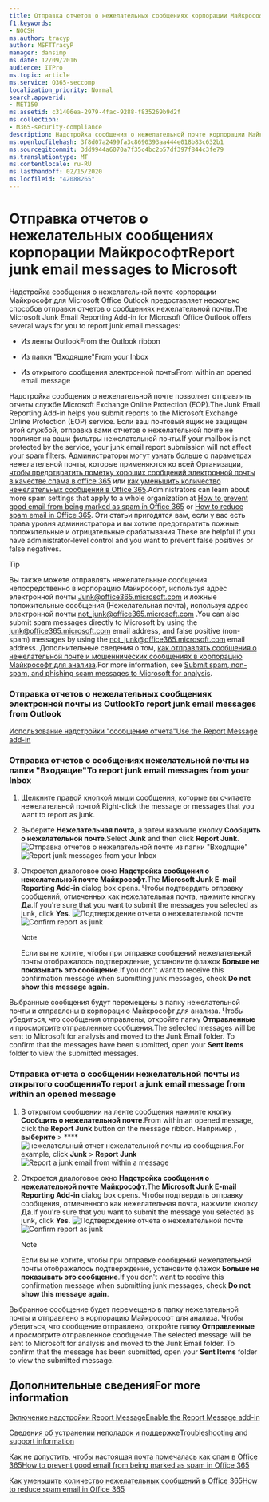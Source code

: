 ```yaml
---
title: Отправка отчетов о нежелательных сообщениях корпорации Майкрософт
f1.keywords:
- NOCSH
ms.author: tracyp
author: MSFTTracyP
manager: dansimp
ms.date: 12/09/2016
audience: ITPro
ms.topic: article
ms.service: O365-seccomp
localization_priority: Normal
search.appverid:
- MET150
ms.assetid: c31406ea-2979-4fac-9288-f835269b9d2f
ms.collection:
- M365-security-compliance
description: Надстройка сообщения о нежелательной почте корпорации Майкрософт для Microsoft Office Outlook предоставляет несколько способов отправки отчетов о сообщениях нежелательной почты.
ms.openlocfilehash: 3f8d07a2499fa3c8690393aa444e018b83c632b1
ms.sourcegitcommit: 3dd9944a6070a7f35c4bc2b57df397f844c3fe79
ms.translationtype: MT
ms.contentlocale: ru-RU
ms.lasthandoff: 02/15/2020
ms.locfileid: "42088265"
---
```

# <a name="report-junk-email-messages-to-microsoft"></a><span data-ttu-id="fe376-103">Отправка отчетов о нежелательных сообщениях корпорации Майкрософт</span><span class="sxs-lookup"><span data-stu-id="fe376-103">Report junk email messages to Microsoft</span></span>

<span data-ttu-id="fe376-104">Надстройка сообщения о нежелательной почте корпорации Майкрософт для Microsoft Office Outlook предоставляет несколько способов отправки отчетов о сообщениях нежелательной почты.</span><span class="sxs-lookup"><span data-stu-id="fe376-104">The Microsoft Junk Email Reporting Add-in for Microsoft Office Outlook offers several ways for you to report junk email messages:</span></span>

- <span data-ttu-id="fe376-105">Из ленты Outlook</span><span class="sxs-lookup"><span data-stu-id="fe376-105">From the Outlook ribbon</span></span>

- <span data-ttu-id="fe376-106">Из папки "Входящие"</span><span class="sxs-lookup"><span data-stu-id="fe376-106">From your Inbox</span></span>

- <span data-ttu-id="fe376-107">Из открытого сообщения электронной почты</span><span class="sxs-lookup"><span data-stu-id="fe376-107">From within an opened email message</span></span>

<span data-ttu-id="fe376-108">Надстройка сообщения о нежелательной почте позволяет отправлять отчеты службе Microsoft Exchange Online Protection (EOP).</span><span class="sxs-lookup"><span data-stu-id="fe376-108">The Junk Email Reporting Add-in helps you submit reports to the Microsoft Exchange Online Protection (EOP) service.</span></span> <span data-ttu-id="fe376-109">Если ваш почтовый ящик не защищен этой службой, отправка вами отчетов о нежелательной почте не повлияет на ваши фильтры нежелательной почты.</span><span class="sxs-lookup"><span data-stu-id="fe376-109">If your mailbox is not protected by the service, your junk email report submission will not affect your spam filters.</span></span> <span data-ttu-id="fe376-110">Администраторы могут узнать больше о параметрах нежелательной почты, которые применяются ко всей Организации, [чтобы предотвратить пометку хороших сообщений электронной почты в качестве спама в office 365](prevent-email-from-being-marked-as-spam.md) или [как уменьшить количество нежелательных сообщений в Office 365](reduce-spam-email.md).</span><span class="sxs-lookup"><span data-stu-id="fe376-110">Administrators can learn about more spam settings that apply to a whole organization at [How to prevent good email from being marked as spam in Office 365](prevent-email-from-being-marked-as-spam.md) or [How to reduce spam email in Office 365](reduce-spam-email.md).</span></span> <span data-ttu-id="fe376-111">Эти статьи пригодятся вам, если у вас есть права уровня администратора и вы хотите предотвратить ложные положительные и отрицательные срабатывания.</span><span class="sxs-lookup"><span data-stu-id="fe376-111">These are helpful if you have administrator-level control and you want to prevent false positives or false negatives.</span></span>

> [!TIP]
> <span data-ttu-id="fe376-112">Вы также можете отправлять нежелательные сообщения непосредственно в корпорацию Майкрософт, используя адрес электронной почты [Junk@office365.microsoft.com](mailto:junk@office365.microsoft.com) и ложные положительные сообщения (Нежелательная почта), используя адрес электронной почты [not_junk@office365.microsoft.com](mailto:not_junk@office365.microsoft.com) .</span><span class="sxs-lookup"><span data-stu-id="fe376-112">You can also submit spam messages directly to Microsoft by using the [junk@office365.microsoft.com](mailto:junk@office365.microsoft.com) email address, and false positive (non-spam) messages by using the [not_junk@office365.microsoft.com](mailto:not_junk@office365.microsoft.com) email address.</span></span> <span data-ttu-id="fe376-113">Дополнительные сведения о том, [как отправлять сообщения о нежелательной почте и мошеннических сообщениях в корпорацию Майкрософт для анализа](submit-spam-non-spam-and-phishing-scam-messages-to-microsoft-for-analysis.md).</span><span class="sxs-lookup"><span data-stu-id="fe376-113">For more information, see [Submit spam, non-spam, and phishing scam messages to Microsoft for analysis](submit-spam-non-spam-and-phishing-scam-messages-to-microsoft-for-analysis.md).</span></span>

### <a name="to-report-junk-email-messages-from-outlook"></a><span data-ttu-id="fe376-114">Отправка отчетов о нежелательных сообщениях электронной почты из Outlook</span><span class="sxs-lookup"><span data-stu-id="fe376-114">To report junk email messages from Outlook</span></span>

[<span data-ttu-id="fe376-115">Использование надстройки "сообщение отчета"</span><span class="sxs-lookup"><span data-stu-id="fe376-115">Use the Report Message add-in</span></span>](https://support.office.com/article/b5caa9f1-cdf3-4443-af8c-ff724ea719d2)

### <a name="to-report-junk-email-messages-from-your-inbox"></a><span data-ttu-id="fe376-116">Отправка отчетов о сообщениях нежелательной почты из папки "Входящие"</span><span class="sxs-lookup"><span data-stu-id="fe376-116">To report junk email messages from your Inbox</span></span>

1. <span data-ttu-id="fe376-117">Щелкните правой кнопкой мыши сообщения, которые вы считаете нежелательной почтой.</span><span class="sxs-lookup"><span data-stu-id="fe376-117">Right-click the message or messages that you want to report as junk.</span></span>

2. <span data-ttu-id="fe376-118">Выберите **Нежелательная почта**, а затем нажмите кнопку **Сообщить о нежелательной почте**.</span><span class="sxs-lookup"><span data-stu-id="fe376-118">Select **Junk** and then click **Report Junk**.</span></span>
    <span data-ttu-id="fe376-119">![Отправка отчетов о нежелательной почте из папки "Входящие"](../../media/EOP-Outlook-Junk-Reporting-Tool-3.jpg)</span><span class="sxs-lookup"><span data-stu-id="fe376-119">![Report junk messages from your Inbox](../../media/EOP-Outlook-Junk-Reporting-Tool-3.jpg)</span></span>

3. <span data-ttu-id="fe376-120">Откроется диалоговое окно **Надстройка сообщения о нежелательной почте Майкрософт**.</span><span class="sxs-lookup"><span data-stu-id="fe376-120">The **Microsoft Junk E-mail Reporting Add-in** dialog box opens.</span></span> <span data-ttu-id="fe376-121">Чтобы подтвердить отправку сообщений, отмеченных как нежелательная почта, нажмите кнопку **Да**.</span><span class="sxs-lookup"><span data-stu-id="fe376-121">If you're sure that you want to submit the messages you selected as junk, click **Yes**.</span></span>
    <span data-ttu-id="fe376-122">![Подтверждение отчета о нежелательной почте](../../media/EOP-Outlook-Junk-Reporting-Tool-2.jpg)</span><span class="sxs-lookup"><span data-stu-id="fe376-122">![Confirm report as junk](../../media/EOP-Outlook-Junk-Reporting-Tool-2.jpg)</span></span>

    > [!NOTE]
    > <span data-ttu-id="fe376-123">Если вы не хотите, чтобы при отправке сообщений нежелательной почты отображалось подтверждение, установите флажок **Больше не показывать это сообщение**.</span><span class="sxs-lookup"><span data-stu-id="fe376-123">If you don't want to receive this confirmation message when submitting junk messages, check **Do not show this message again**.</span></span>

<span data-ttu-id="fe376-p105">Выбранные сообщения будут перемещены в папку нежелательной почты и отправлены в корпорацию Майкрософт для анализа. Чтобы убедиться, что сообщения отправлены, откройте папку **Отправленные** и просмотрите отправленные сообщения.</span><span class="sxs-lookup"><span data-stu-id="fe376-p105">The selected messages will be sent to Microsoft for analysis and moved to the Junk Email folder. To confirm that the messages have been submitted, open your **Sent Items** folder to view the submitted messages.</span></span>

### <a name="to-report-a-junk-email-message-from-within-an-opened-message"></a><span data-ttu-id="fe376-126">Отправка отчета о сообщении нежелательной почты из открытого сообщения</span><span class="sxs-lookup"><span data-stu-id="fe376-126">To report a junk email message from within an opened message</span></span>

1. <span data-ttu-id="fe376-127">В открытом сообщении на ленте сообщения нажмите кнопку **Сообщить о нежелательной почте**.</span><span class="sxs-lookup"><span data-stu-id="fe376-127">From within an opened message, click the **Report Junk** button on the message ribbon.</span></span> <span data-ttu-id="fe376-128">Например **, выберите** \> \*\*\*\* ![нежелательный отчет нежелательной почты из сообщения.](../../media/EOP-Outlook-Junk-Reporting-Tool-4.jpg)</span><span class="sxs-lookup"><span data-stu-id="fe376-128">For example, click **Junk** \> **Report Junk** ![Report a junk email from within a message](../../media/EOP-Outlook-Junk-Reporting-Tool-4.jpg)</span></span>

2. <span data-ttu-id="fe376-129">Откроется диалоговое окно **Надстройка сообщения о нежелательной почте Майкрософт**.</span><span class="sxs-lookup"><span data-stu-id="fe376-129">The **Microsoft Junk E-mail Reporting Add-in** dialog box opens.</span></span> <span data-ttu-id="fe376-130">Чтобы подтвердить отправку сообщения, отмеченного как нежелательная почта, нажмите кнопку **Да**.</span><span class="sxs-lookup"><span data-stu-id="fe376-130">If you're sure that you want to submit the message you selected as junk, click **Yes**.</span></span>
    <span data-ttu-id="fe376-131">![Подтверждение отчета о нежелательной почте](../../media/EOP-Outlook-Junk-Reporting-Tool-2.jpg)</span><span class="sxs-lookup"><span data-stu-id="fe376-131">![Confirm report as junk](../../media/EOP-Outlook-Junk-Reporting-Tool-2.jpg)</span></span>

    > [!NOTE]
    > <span data-ttu-id="fe376-132">Если вы не хотите, чтобы при отправке сообщений нежелательной почты отображалось подтверждение, установите флажок **Больше не показывать это сообщение**.</span><span class="sxs-lookup"><span data-stu-id="fe376-132">If you don't want to receive this confirmation message when submitting junk messages, check **Do not show this message again**.</span></span>

<span data-ttu-id="fe376-p108">Выбранное сообщение будет перемещено в папку нежелательной почты и отправлено в корпорацию Майкрософт для анализа. Чтобы убедиться, что сообщение отправлено, откройте папку **Отправленные** и просмотрите отправленное сообщение.</span><span class="sxs-lookup"><span data-stu-id="fe376-p108">The selected message will be sent to Microsoft for analysis and moved to the Junk Email folder. To confirm that the message has been submitted, open your **Sent Items** folder to view the submitted message.</span></span>

## <a name="for-more-information"></a><span data-ttu-id="fe376-135">Дополнительные сведения</span><span class="sxs-lookup"><span data-stu-id="fe376-135">For more information</span></span>

[<span data-ttu-id="fe376-136">Включение надстройки Report Message</span><span class="sxs-lookup"><span data-stu-id="fe376-136">Enable the Report Message add-in</span></span>](enable-the-report-message-add-in.md)

[<span data-ttu-id="fe376-137">Сведения об устранении неполадок и поддержке</span><span class="sxs-lookup"><span data-stu-id="fe376-137">Troubleshooting and support information</span></span>](troubleshooting-and-support-information.md)

[<span data-ttu-id="fe376-138">Как не допустить, чтобы настоящая почта помечалась как спам в Office 365</span><span class="sxs-lookup"><span data-stu-id="fe376-138">How to prevent good email from being marked as spam in Office 365</span></span>](prevent-email-from-being-marked-as-spam.md)

[<span data-ttu-id="fe376-139">Как уменьшить количество нежелательных сообщений в Office 365</span><span class="sxs-lookup"><span data-stu-id="fe376-139">How to reduce spam email in Office 365</span></span>](reduce-spam-email.md)
